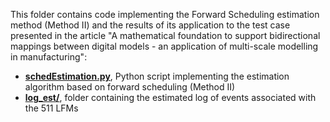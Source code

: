 This folder contains code implementing the Forward Scheduling estimation method (Method II) and the results of its application to the test case presented in the article "A mathematical foundation to support bidirectional mappings between digital models  - an application of multi-scale modelling in manufacturing":
* **[schedEstimation.py](.py)**, Python script implementing the estimation algorithm based on forward scheduling (Method II)
* **[log_est/](log_est/)**, folder containing the estimated log of events associated with the 511 LFMs
